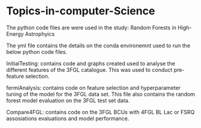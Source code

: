 # Topics-in-computer-Science

The python code files are were used in the study: Random Forests in High-Energy Astrophyics

The yml file contains the details on the conda environemnt used to run the below python code files.

InitialTesting: contains code and graphs created used to analyse the different features of the 3FGL catalogue. This was used to conduct pre-feature selection.

fermiAnalysis: contains code on feature selection and hyperparameter tuning of the model for the 3FGL data set. This file also contains the random forest model evaluation on the 3FGL test set data.

Compare4FGL: contains code on the 3FGL BCUs with 4FGL BL Lac or FSRQ assosiations evaluations and model performance.